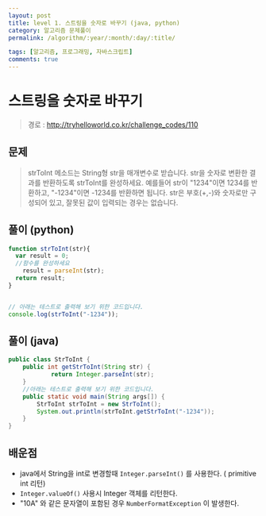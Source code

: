 ```yaml
---
layout: post
title: level 1. 스트링을 숫자로 바꾸기 (java, python)
category: 알고리즘 문제풀이
permalink: /algorithm/:year/:month/:day/:title/

tags: [알고리즘, 프로그래밍, 자바스크립트]
comments: true
---
```

# 스트링을 숫자로 바꾸기
> 경로 : http://tryhelloworld.co.kr/challenge_codes/110

## 문제
>strToInt 메소드는 String형 str을 매개변수로 받습니다.
str을 숫자로 변환한 결과를 반환하도록 strToInt를 완성하세요.
예를들어 str이 "1234"이면 1234를 반환하고, "-1234"이면 -1234를 반환하면 됩니다.
str은 부호(+,-)와 숫자로만 구성되어 있고, 잘못된 값이 입력되는 경우는 없습니다.

## 풀이 (python)
```javascript
function strToInt(str){
  var result = 0;
  //함수를 완성하세요
	result = parseInt(str);
  return result;
}


// 아래는 테스트로 출력해 보기 위한 코드입니다.
console.log(strToInt("-1234"));
```

## 풀이 (java)

```java
public class StrToInt {
    public int getStrToInt(String str) {
			return Integer.parseInt(str);
    }
    //아래는 테스트로 출력해 보기 위한 코드입니다.
    public static void main(String args[]) {
        StrToInt strToInt = new StrToInt();
        System.out.println(strToInt.getStrToInt("-1234"));
    }
}
```

## 배운점
- java에서 String을 int로 변경할때 `Integer.parseInt()` 를 사용한다. ( primitive int 리턴)
- `Integer.valueOf()` 사용시 Integer 객체를 리턴한다.
- "10A" 와 같은 문자열이 포함된 경우 `NumberFormatException` 이 발생한다.
